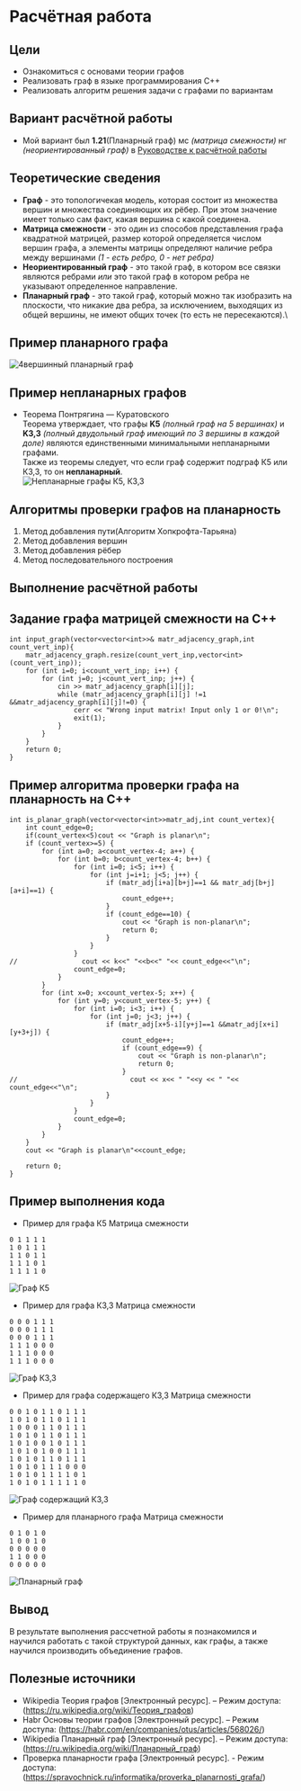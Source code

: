 # Расчётная работа
## Цели
- Ознакомиться с основами теории графов
- Реализовать граф в языке программирования C++
- Реализовать алгоритм решения задачи с графами по вариантам
## Вариант расчётной работы
* Мой вариант был **1.21**(Планарный граф) мс *(матрица смежности)* нг *(неориентированный граф)* в [Руководстве к расчётной работы](https://drive.google.com/drive/folders/19HJwkGGA-ZhebpaelsZvrmV5ZuwKclkh)
## Теоретические сведения
* **Граф** - это топологичекая модель, которая состоит из множества вершин и множества соединяющих их рёбер. При этом значение имеет только сам факт, какая вершина с какой соединена.
* **Матрица смежности** - это один из способов представления графа квадратной матрицей, размер которой определяется числом вершин графа, а элементы матрицы определяют наличие ребра между вершинами *(1 - есть ребро, 0 - нет ребра)*
* **Неориентированный граф** - это такой граф, в котором все связки являются ребрами *или* это такой граф в котором ребра не указывают определенное направление.
* **Планарный граф** - это такой граф, который  можно так изобразить на плоскости, что никакие два ребра, за исключением, выходящих из общей вершины, не имеют общих точек (то есть не пересекаются).\
## Пример планарного графа
![4вершинный планарный граф](https://github.com/iis-42x70x/RPIIS/blob/Бурбас_Д/sem1/RR/images/planar_graph_1.png)
## Пример непланарных графов
* Теорема Понтрягина — Куратовского\
Теорема утверждает, что графы **K5** *(полный граф на 5 вершинах)* и **K3,3** *(полный двудольный граф имеющий по 3 вершины в каждой доле)* являются единственными минимальными непланарными графами.\
Также из теоремы следует, что если граф содержит подграф К5 или К3,3, то он **непланарный**.\
![Непланарные графы К5, К3,3](https://github.com/iis-42x70x/RPIIS/blob/Бурбас_Д/sem1/RR/images/k5_k3.png)
## Алгоритмы проверки графов на планарность
1) Метод добавления пути(Алгоритм Хопкрофта-Тарьяна)
2) Метод добавления вершин
3) Метод добавления рёбер
4) Метод последовательного построения
## Выполнение расчётной работы
## Задание графа матрицей смежности на С++
```
int input_graph(vector<vector<int>>& matr_adjacency_graph,int count_vert_inp){
    matr_adjacency_graph.resize(count_vert_inp,vector<int>(count_vert_inp));
    for (int i=0; i<count_vert_inp; i++) {
        for (int j=0; j<count_vert_inp; j++) {
            cin >> matr_adjacency_graph[i][j];
            while (matr_adjacency_graph[i][j] !=1 &&matr_adjacency_graph[i][j]!=0) {
                cerr << "Wrong input matrix! Input only 1 or 0!\n";
                exit(1);
            }
        }
    }
    return 0;
}
```
## Пример алгоритма проверки графа на планарность на С++
```
int is_planar_graph(vector<vector<int>>matr_adj,int count_vertex){
    int count_edge=0;
    if(count_vertex<5)cout << "Graph is planar\n";
    if (count_vertex>=5) {
        for (int a=0; a<count_vertex-4; a++) {
            for (int b=0; b<count_vertex-4; b++) {
                for (int i=0; i<5; i++) {
                    for (int j=i+1; j<5; j++) {
                        if (matr_adj[i+a][b+j]==1 && matr_adj[b+j][a+i]==1) {
                            count_edge++;
                        }
                        if (count_edge==10) {
                            cout << "Graph is non-planar\n";
                            return 0;
                        }
                    }
                }
//                cout << k<<" "<<b<<" "<< count_edge<<"\n";
                count_edge=0;
            }
        }
        for (int x=0; x<count_vertex-5; x++) {
            for (int y=0; y<count_vertex-5; y++) {
                for (int i=0; i<3; i++) {
                    for (int j=0; j<3; j++) {
                        if (matr_adj[x+5-i][y+j]==1 &&matr_adj[x+i][y+3+j]) {
                            count_edge++;
                            if (count_edge==9) {
                                cout << "Graph is non-planar\n";
                                return 0;
                            }
//                            cout << x<< " "<<y << " "<< count_edge<<"\n";
                        }
                    }
                }
                count_edge=0;
            }
        }
    }
    cout << "Graph is planar\n"<<count_edge;
    
    return 0;
}
```
## Пример выполнения кода
* Пример для графа К5
Матрица смежности
```
0 1 1 1 1
1 0 1 1 1
1 1 0 1 1
1 1 1 0 1
1 1 1 1 0
```
![Граф К5](https://github.com/iis-42x70x/RPIIS/blob/Бурбас_Д/sem1/RR/images/graph_nonplanar_k5.png)
* Пример для графа К3,3
Матрица смежности
```
0 0 0 1 1 1
0 0 0 1 1 1
0 0 0 1 1 1
1 1 1 0 0 0
1 1 1 0 0 0
1 1 1 0 0 0
```
![Граф К3,3](https://github.com/iis-42x70x/RPIIS/blob/Бурбас_Д/sem1/RR/images/graph_nonplanar_k3.png)
* Пример для графа содержащего К3,3
Матрица смежности
```
0 0 1 0 1 1 0 1 1 1 
1 0 1 0 1 1 0 1 1 1 
1 0 0 0 1 1 0 1 1 1 
1 0 1 0 1 1 0 1 1 1 
1 0 1 0 0 1 0 1 1 1 
1 0 1 0 1 0 0 1 1 1 
1 0 1 0 1 1 0 1 1 1
1 0 1 0 1 1 1 0 0 0
1 0 1 0 1 1 1 1 0 1
1 0 1 0 1 1 1 1 1 0
```
![Граф содержащий К3,3](https://github.com/iis-42x70x/RPIIS/blob/Бурбас_Д/sem1/RR/images/graph_non_incl_k3.png)
* Пример для планарного графа
Матрица смежности
```
0 1 0 1 0
1 0 0 1 0
0 0 0 0 0
1 1 0 0 0
0 0 0 0 0
```
![Планарный граф](https://github.com/iis-42x70x/RPIIS/blob/Бурбас_Д/sem1/RR/images/planar_graph.png)
## Вывод
В результате выполнения рассчетной работы я познакомился и научился работать с такой структурой данных, как графы, а также научился производить объединение графов.
## Полезные источники
* Wikipedia Теория графов [Электронный ресурс]. – Режим доступа: (https://ru.wikipedia.org/wiki/Теория_графов)
* Habr Основы теории графов [Электронный ресурс]. – Режим доступа: (https://habr.com/en/companies/otus/articles/568026/)
* Wikipedia Планарный граф [Электронный ресурс]. – Режим доступа: (https://ru.wikipedia.org/wiki/Планарный_граф)
* Проверка планарности графа [Электронный ресурс]. - Режим доступа: (https://spravochnick.ru/informatika/proverka_planarnosti_grafa/)